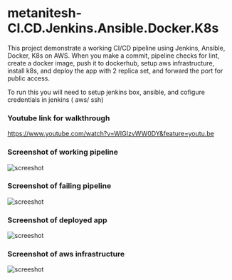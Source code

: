 # metanitesh-CI.CD.Jenkins.Ansible.Docker.K8s
This project demonstrate a working CI/CD pipeline using Jenkins, Ansible, Docker, K8s on AWS. When you make a commit, pipeline checks for lint, create a docker image, push it to dockerhub, setup aws infrastructure, install k8s, and deploy the app with 2 replica set, and forward the port for public access.

To run this you will need to setup jenkins box, ansible, and cofigure credentials in jenkins ( aws/ ssh)

### Youtube link for walkthrough
https://www.youtube.com/watch?v=WIGIzvWW0DY&feature=youtu.be

### Screenshot of working pipeline
![screeshot](https://github.com/metanitesh/metanitesh-CI.CD.Jenkins.Ansible.Docker.K8s/blob/master/screenshots/passing-pipeline.png "screeshot")

### Screenshot of failing pipeline
![screeshot](https://github.com/metanitesh/metanitesh-CI.CD.Jenkins.Ansible.Docker.K8s/blob/master/screenshots/failing-lint.png "screeshot")

### Screenshot of deployed app
![screeshot](https://github.com/metanitesh/metanitesh-CI.CD.Jenkins.Ansible.Docker.K8s/blob/master/screenshots/blue-green-deployments.png "screeshot")

### Screenshot of aws infrastructure
![screeshot](https://github.com/metanitesh/metanitesh-CI.CD.Jenkins.Ansible.Docker.K8s/blob/master/screenshots/instances.png "screeshot")
